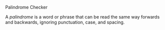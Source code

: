 Palindrome Checker


A <i>palindrome</i> is a word or phrase that can be read the same way forwards and backwards, ignoring punctuation, case, and spacing.